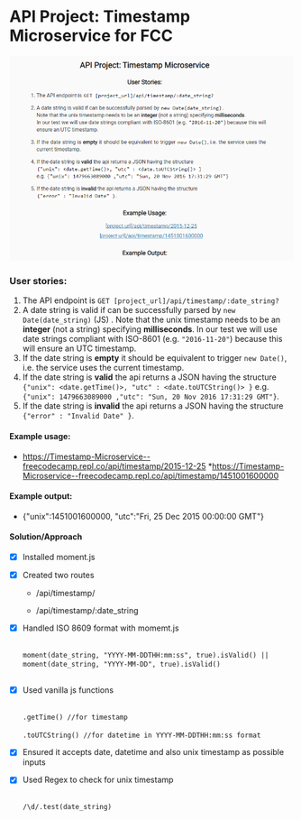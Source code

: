
# API Project: Timestamp Microservice for FCC

![project snapshot](Capture.PNG)

### User stories:

1. The API endpoint is `GET [project_url]/api/timestamp/:date_string?`
2. A date string is valid if can be successfully parsed by `new Date(date_string)` (JS) . Note that the unix timestamp needs to be an **integer** (not a string) specifying **milliseconds**. In our test we will use date strings compliant with ISO-8601 (e.g. `"2016-11-20"`) because this will ensure an UTC timestamp.
3. If the date string is **empty** it should be equivalent to trigger `new Date()`, i.e. the service uses the current timestamp.
4. If the date string is **valid** the api returns a JSON having the structure 
`{"unix": <date.getTime()>, "utc" : <date.toUTCString()> }`
e.g. `{"unix": 1479663089000 ,"utc": "Sun, 20 Nov 2016 17:31:29 GMT"}`.
5. If the date string is **invalid** the api returns a JSON having the structure `{"error" : "Invalid Date" }`.

#### Example usage:
* https://Timestamp-Microservice--freecodecamp.repl.co/api/timestamp/2015-12-25
*https://Timestamp-Microservice--freecodecamp.repl.co/api/timestamp/1451001600000

#### Example output:
* {"unix":1451001600000, "utc":"Fri, 25 Dec 2015 00:00:00 GMT"}

#### Solution/Approach

- [x] Installed moment.js 

- [x] Created two routes
	
	* /api/timestamp/

	* /api/timestamp/:date_string

- [x] Handled ISO 8609 format with momemt.js

	```

	moment(date_string, "YYYY-MM-DDTHH:mm:ss", true).isValid() || moment(date_string, "YYYY-MM-DD", true).isValid()


	```

- [x] Used vanilla js functions

	```

	.getTime() //for timestamp

	.toUTCString() //for datetime in YYYY-MM-DDTHH:mm:ss format

	```

- [x] Ensured it accepts date, datetime and also unix timestamp as possible inputs

- [x] Used Regex to check for unix timestamp

	```

	/\d/.test(date_string)

	```

	
